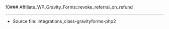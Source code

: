 10### Affiliate_WP_Gravity_Forms::revoke_referral_on_refund

----

- Source file: integrations_class-gravityforms-php2